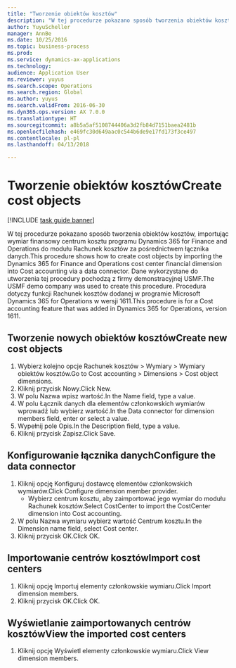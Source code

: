 ```yaml
--- 
title: "Tworzenie obiektów kosztów"
description: "W tej procedurze pokazano sposób tworzenia obiektów kosztów, importując wymiar finansowy centrum kosztu programu Dynamics 365 for Finance and Operations do modułu Rachunek kosztów za pośrednictwem łącznika danych."
author: YuyuScheller
manager: AnnBe
ms.date: 10/25/2016
ms.topic: business-process
ms.prod: 
ms.service: dynamics-ax-applications
ms.technology: 
audience: Application User
ms.reviewer: yuyus
ms.search.scope: Operations
ms.search.region: Global
ms.author: yuyus
ms.search.validFrom: 2016-06-30
ms.dyn365.ops.version: AX 7.0.0
ms.translationtype: HT
ms.sourcegitcommit: a8b5a5af5108744406a3d2fb84d7151baea2481b
ms.openlocfilehash: e469fc30d649aac0c544b6de9e17fd173f3ce497
ms.contentlocale: pl-pl
ms.lasthandoff: 04/13/2018

---
```

# <a name="create-cost-objects"></a><span data-ttu-id="e6e41-103">Tworzenie obiektów kosztów</span><span class="sxs-lookup"><span data-stu-id="e6e41-103">Create cost objects</span></span> 

[!INCLUDE [task guide banner](../../includes/task-guide-banner.md)]

<span data-ttu-id="e6e41-104">W tej procedurze pokazano sposób tworzenia obiektów kosztów, importując wymiar finansowy centrum kosztu programu Dynamics 365 for Finance and Operations do modułu Rachunek kosztów za pośrednictwem łącznika danych.</span><span class="sxs-lookup"><span data-stu-id="e6e41-104">This procedure shows how to create cost objects by importing the Dynamics 365 for Finance and Operations cost center financial dimension into Cost accounting via a data connector.</span></span> <span data-ttu-id="e6e41-105">Dane wykorzystane do utworzenia tej procedury pochodzą z firmy demonstracyjnej USMF.</span><span class="sxs-lookup"><span data-stu-id="e6e41-105">The USMF demo company was used to create this procedure.</span></span> <span data-ttu-id="e6e41-106">Procedura dotyczy funkcji Rachunek kosztów dodanej w programie Microsoft Dynamics 365 for Operations w wersji 1611.</span><span class="sxs-lookup"><span data-stu-id="e6e41-106">This procedure is for a Cost accounting feature that was added in Dynamics 365 for Operations, version 1611.</span></span>


## <a name="create-new-cost-objects"></a><span data-ttu-id="e6e41-107">Tworzenie nowych obiektów kosztów</span><span class="sxs-lookup"><span data-stu-id="e6e41-107">Create new cost objects</span></span>
1. <span data-ttu-id="e6e41-108">Wybierz kolejno opcje Rachunek kosztów > Wymiary > Wymiary obiektów kosztów.</span><span class="sxs-lookup"><span data-stu-id="e6e41-108">Go to Cost accounting > Dimensions > Cost object dimensions.</span></span>
2. <span data-ttu-id="e6e41-109">Kliknij przycisk Nowy.</span><span class="sxs-lookup"><span data-stu-id="e6e41-109">Click New.</span></span>
3. <span data-ttu-id="e6e41-110">W polu Nazwa wpisz wartość.</span><span class="sxs-lookup"><span data-stu-id="e6e41-110">In the Name field, type a value.</span></span>
4. <span data-ttu-id="e6e41-111">W polu Łącznik danych dla elementów członkowskich wymiarów wprowadź lub wybierz wartość.</span><span class="sxs-lookup"><span data-stu-id="e6e41-111">In the Data connector for dimension members field, enter or select a value.</span></span>
5. <span data-ttu-id="e6e41-112">Wypełnij pole Opis.</span><span class="sxs-lookup"><span data-stu-id="e6e41-112">In the Description field, type a value.</span></span>
6. <span data-ttu-id="e6e41-113">Kliknij przycisk Zapisz.</span><span class="sxs-lookup"><span data-stu-id="e6e41-113">Click Save.</span></span>

## <a name="configure-the-data-connector"></a><span data-ttu-id="e6e41-114">Konfigurowanie łącznika danych</span><span class="sxs-lookup"><span data-stu-id="e6e41-114">Configure the data connector</span></span>
1. <span data-ttu-id="e6e41-115">Kliknij opcję Konfiguruj dostawcę elementów członkowskich wymiarów.</span><span class="sxs-lookup"><span data-stu-id="e6e41-115">Click Configure dimension member provider.</span></span>
    * <span data-ttu-id="e6e41-116">Wybierz centrum kosztu, aby zaimportować jego wymiar do modułu Rachunek kosztów.</span><span class="sxs-lookup"><span data-stu-id="e6e41-116">Select CostCenter to import the CostCenter dimension into Cost accounting.</span></span>  
2. <span data-ttu-id="e6e41-117">W polu Nazwa wymiaru wybierz wartość Centrum kosztu.</span><span class="sxs-lookup"><span data-stu-id="e6e41-117">In the Dimension name field, select Cost center.</span></span>
3. <span data-ttu-id="e6e41-118">Kliknij przycisk OK.</span><span class="sxs-lookup"><span data-stu-id="e6e41-118">Click OK.</span></span>

## <a name="import-cost-centers"></a><span data-ttu-id="e6e41-119">Importowanie centrów kosztów</span><span class="sxs-lookup"><span data-stu-id="e6e41-119">Import cost centers</span></span>
1. <span data-ttu-id="e6e41-120">Kliknij opcję Importuj elementy członkowskie wymiaru.</span><span class="sxs-lookup"><span data-stu-id="e6e41-120">Click Import dimension members.</span></span>
2. <span data-ttu-id="e6e41-121">Kliknij przycisk OK.</span><span class="sxs-lookup"><span data-stu-id="e6e41-121">Click OK.</span></span>

## <a name="view-the-imported-cost-centers"></a><span data-ttu-id="e6e41-122">Wyświetlanie zaimportowanych centrów kosztów</span><span class="sxs-lookup"><span data-stu-id="e6e41-122">View the imported cost centers</span></span>
1. <span data-ttu-id="e6e41-123">Kliknij opcję Wyświetl elementy członkowskie wymiaru.</span><span class="sxs-lookup"><span data-stu-id="e6e41-123">Click View dimension members.</span></span>


